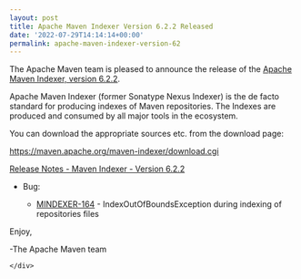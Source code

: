 ```yaml
---
layout: post
title: Apache Maven Indexer Version 6.2.2 Released
date: '2022-07-29T14:14:14+00:00'
permalink: apache-maven-indexer-version-62
---
```

<div class="post_body"><p>The Apache Maven team is pleased to announce the release of the
<a href="https://maven.apache.org/maven-indexer/">Apache Maven Indexer, version 6.2.2</a>.</p>
<p>Apache Maven Indexer (former Sonatype Nexus Indexer) is the de facto standard for producing indexes
of Maven repositories. The Indexes are produced and consumed by all major tools in the ecosystem.</p>
<p>You can download the appropriate sources etc. from the download page:</p>
<p><a href="https://maven.apache.org/maven-indexer/download.cgi">https://maven.apache.org/maven-indexer/download.cgi</a></p>
<p><a href="https://issues.apache.org/jira/secure/ReleaseNote.jspa?projectId=12317523&amp;version=12351941">Release Notes - Maven Indexer - Version 6.2.2</a></p>
<ul>
<li>
<p>Bug:</p>
<ul>
<li><a href="https://issues.apache.org/jira/browse/MINDEXER-164">MINDEXER-164</a> - IndexOutOfBoundsException during indexing of repositories files</li>
</ul>
</li>
</ul>
<p>Enjoy,</p>
<p>-The Apache Maven team</p>

    </div>
